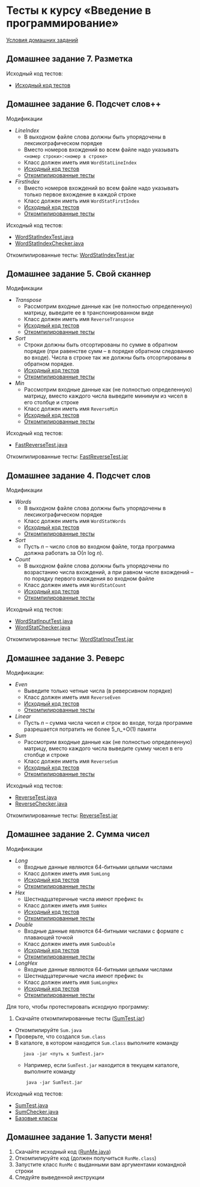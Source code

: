 # Тесты к курсу «Введение в программирование»

[Условия домашних заданий](http://www.kgeorgiy.info/courses/prog-intro/homeworks.html)


Домашнее задание 7. Разметка
----

Исходный код тестов:

* [Исходный код тестов](java/markup/MarkdownTest.java)


Домашнее задание 6. Подсчет слов++
----
Модификации
 * *LineIndex*
    * В выходном файле слова должны быть упорядочены в лексикографическом порядке
    * Вместо номеров вхождений во всем файле надо указывать
      `<номер строки>:<номер в строке>`
    * Класс должен иметь имя `WordStatLineIndex`
    * [Исходный код тестов](java/wordStat/WordStatLineIndexTest.java)
    * [Откомпилированные тесты](artifacts/wordStat/WordStatLineIndexTest.jar)
 * *FirstIndex*
    * Вместо номеров вхождений во всем файле надо указывать
      только первое вхождение в каждой строке
    * Класс должен иметь имя `WordStatFirstIndex`
    * [Исходный код тестов](java/wordStat/WordStatFirstIndexTest.java)
    * [Откомпилированные тесты](artifacts/wordStat/WordStatFirstIndexTest.jar)

Исходный код тестов:

* [WordStatIndexTest.java](java/wordStat/WordStatIndexTest.java)
* [WordStatIndexChecker.java](java/wordStat/WordStatIndexChecker.java)

Откомпилированные тесты: [WordStatIndexTest.jar](artifacts/wordStat/WordStatIndexTest.jar)


Домашнее задание 5. Свой сканнер
----

Модификации
 * *Transpose*
    * Рассмотрим входные данные как (не полностью определенную) матрицу,
      выведите ее в транспонированном виде
    * Класс должен иметь имя `ReverseTranspose`
    * [Исходный код тестов](java/reverse/FastReverseTransposeTest.java)
    * [Откомпилированные тесты](artifacts/reverse/FastReverseTransposeTest.jar)
 * *Sort*
    * Строки должны быть отсортированы по сумме в обратном порядке
      (при равенстве сумм – в порядке обратном следованию во входе).
      Числа в строке так же должны быть отсортированы в обратном порядке.
    * [Исходный код тестов](java/reverse/FastReverseSortTest.java)
    * [Откомпилированные тесты](artifacts/reverse/FastReverseSortTest.jar)
 * *Min*
    * Рассмотрим входные данные как (не полностью определенную) матрицу,
      вместо каждого числа выведите минимум из чисел в его столбце и строке
    * Класс должен иметь имя `ReverseMin`
    * [Исходный код тестов](java/reverse/FastReverseMinTest.java)
    * [Откомпилированные тесты](artifacts/reverse/FastReverseMinTest.jar)

Исходный код тестов:

* [FastReverseTest.java](java/reverse/FastReverseTest.java)

Откомпилированные тесты: [FastReverseTest.jar](artifacts/reverse/FastReverseTest.jar)


Домашнее задание 4. Подсчет слов
----

Модификации
 * *Words*
    * В выходном файле слова должны быть упорядочены в лексикографическом порядке
    * Класс должен иметь имя `WordStatWords`
    * [Исходный код тестов](java/wordStat/WordStatWordsTest.java)
    * [Откомпилированные тесты](artifacts/wordStat/WordStatWordsTest.jar)
 * *Sort*
    * Пусть _n_ – число слов во входном файле,
      тогда программа должна работать за O(_n_ log _n_).
 * *Count*
    * В выходном файле слова должны быть упорядочены по возрастанию числа
      вхождений, а при равном числе вхождений – по порядку первого вхождения
      во входном файле
    * Класс должен иметь имя `WordStatCount`
    * [Исходный код тестов](java/wordStat/WordStatCountTest.java)
    * [Откомпилированные тесты](artifacts/wordStat/WordStatCountTest.jar)

Исходный код тестов:

* [WordStatInputTest.java](java/wordStat/WordStatInputTest.java)
* [WordStatChecker.java](java/wordStat/WordStatChecker.java)

Откомпилированные тесты: [WordStatInputTest.jar](artifacts/wordStat/WordStatInputTest.jar)


## Домашнее задание 3. Реверс

Модификации:
 * *Even*
    * Выведите только четные числа (в реверсивном порядке)
    * Класс должен иметь имя `ReverseEven`
    * [Исходный код тестов](java/reverse/ReverseEvenTest.java)
    * [Откомпилированные тесты](artifacts/reverse/ReverseEvenTest.jar)
 * *Linear*
    * Пусть _n_ – сумма числа чисел и строк во входе,
      тогда программе разрешается потратить не более 5_n_+O(1) памяти
 * *Sum*
    * Рассмотрим входные данные как (не полностью определенную) матрицу,
      вместо каждого числа выведите сумму чисел в его столбце и строке
    * Класс должен иметь имя `ReverseSum`
    * [Исходный код тестов](java/reverse/ReverseSumTest.java)
    * [Откомпилированные тесты](artifacts/reverse/ReverseSumTest.jar)

Исходный код тестов:

* [ReverseTest.java](java/reverse/ReverseTest.java)
* [ReverseChecker.java](java/reverse/ReverseChecker.java)

Откомпилированные тесты: [ReverseTest.jar](artifacts/reverse/ReverseTest.jar)


## Домашнее задание 2. Сумма чисел

Модификации
  * *Long*
    * Входные данные являются 64-битными целыми числами
    * Класс должен иметь имя `SumLong`
    * [Исходный код тестов](java/sum/SumLongTest.java)
    * [Откомпилированные тесты](artifacts/sum/SumLongTest.jar)
 * *Hex*
    * Шестнадцатеричные числа имеют префикс `0x`
    * Класс должен иметь имя `SumHex`
    * [Исходный код тестов](java/sum/SumHexTest.java)
    * [Откомпилированные тесты](artifacts/sum/SumHexTest.jar)
 * *Double*
    * Входные данные являются 64-битными числами с формате с плавающей точкой
    * Класс должен иметь имя `SumDouble`
    * [Исходный код тестов](java/sum/SumDoubleTest.java)
    * [Откомпилированные тесты](artifacts/sum/SumDoubleTest.jar)
 * *LongHex*
    * Входные данные являются 64-битными целыми числами
    * Шестнадцатеричные числа имеют префикс `0x`
    * Класс должен иметь имя `SumLongHex`
    * [Исходный код тестов](java/sum/SumLongHexTest.java)
    * [Откомпилированные тесты](artifacts/sum/SumLongHexTest.jar)

Для того, чтобы протестировать исходную программу:

 1. Скачайте откомпилированные тесты ([SumTest.jar](artifacts/sum/SumTest.jar))
 * Откомпилируйте `Sum.java`
 * Проверьте, что создался `Sum.class`
 * В каталоге, в котором находится `Sum.class` выполните команду
    ```
       java -jar <путь к SumTest.jar>
    ```
    * Например, если `SumTest.jar` находится в текущем каталоге, выполните команду
    ```
        java -jar SumTest.jar
    ```

Исходный код тестов:

* [SumTest.java](java/sum/SumTest.java)
* [SumChecker.java](java/sum/SumChecker.java)
* [Базовые классы](java/base/)


## Домашнее задание 1. Запусти меня!

 1. Скачайте исходный код ([RunMe.java](java/RunMe.java))
 1. Откомпилируйте код (должен получиться `RunMe.class`)
 1. Запустите класс `RunMe` с выданными вам аргументами командной строки
 1. Следуйте выведенной инструкции
